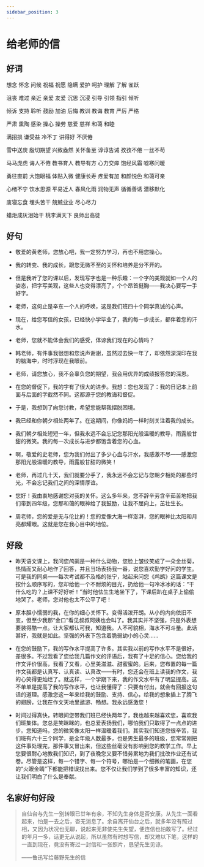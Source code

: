 ```yaml
---
sidebar_position: 3
---
```


# 给老师的信

## 好词

想念 怀念 问候 祝福 祝愿 隐瞒 爱护 呵护 理解 了解 雀跃

沮丧 难过 亲近 亲爱 友爱 沉思 沉浸 引导 引领 指引 倾听

倾诉 支持 聆听 鼓励 加油 后悔 教训 教诲 教育 严厉 严格

严肃 熏陶 感染 操心 操劳 慈爱 慈祥 和蔼 和睦

满招损 谦受益 冷不丁 讲得好 不厌倦

雪中送炭 殷切期望 兴致盎然 关怀备至 谆谆告诫 孜孜不倦 一丝不苟

马马虎虎 诲人不倦 教书育人 教导有方 心力交瘁 饱经风霜 嘘寒问暖

勇往直前 大饱眼福 体贴入微 健康长寿 疼爱有加 和颜悦色 和蔼可亲

心绪不宁 饮水思源 平易近人 春风化雨 润物无声 循循善诱 潜移默化

废寝忘食 埋头苦干 兢兢业业 尽心尽力

蜡炬成灰泪始干 桃李满天下 良师出高徒

## 好句

- 敬爱的黄老师，您放心吧，我一定努力学习，再也不用您操心。

- 我的转变、我的成长，跟您无微不至的关怀和培养是分不开的。

- 但是我听了您的课以后，发现写字也是一种乐趣：一个字的美观就如一个人的姿态，把字写美观，这些人也变得漂亮了，个个昂首挺胸——我决心要写一手好字。

- 老师，这何止是辛东一个人的呼唤，这是我们班四十个同学真诚的心声。

- 现在，给您写信的女孩，已经快小学毕业了，我的每一步成长，都伴着您的汗水。

- 老师，您就不能体会我们的感受，体谅我们现在的心情吗？

- 韩老师，有件事我很想和您说声谢谢，虽然过去快一年了，却依然深深印在我的脑海中，时时浮现在我眼前。

- 老师，请您放心，我不会辜负您的期望，我会用优异的成绩报答您的深恩。

- 在您的督促下，我的字有了很大的进步。我想：您也发现了：我的日记本上前面与后面的字截然不同。这都源于您的教诲和督促。

- 于是，我想到了向您讨教，希望您能帮我摆脱困境。

- 我已经和你朝夕相处两年了。在这期间，你像妈妈一样时刻关注着我的成长。

- 我们朝夕相处短短一年，但我永远不会忘记您那阳光般温暖的教导，雨露般甘甜的微笑。我的每一次成长与进步都饱含着您的心血。

- 啊，敬爱的史老师，您为我们付出了多少心血与汗水，我感激不尽——感激您那阳光般温暖的教导，雨露般甘甜的微笑！

- 老师，再过几十天，我们就要分手了，我永远不会忘记与您朝夕相处的那些时光，不会忘记我们之间的深情厚谊。

- 您好！我由衷地感谢您对我的关怀。这么多年来，您不辞辛劳含辛茹苦地把我们带到四年级，您那和蔼的眼神给了我鼓励，让我不屈向上，茁壮生长。

- 周老师，您的爱是无与伦比的！您的爱像大海一样澎湃，您的眼神比太阳和月亮都耀眼。这就是您在我心目中的地位。

## 好段

- 昨天语文课上，我问您鸬鹚是一种什么动物，您脸上皱纹笑成了一朵金丝菊，热情而又耐心地作了回答，并且当场表扬我一番，说您喜欢勤学好问的学生。可是我的同桌——每次考试都不及格的张宁，站起来问您《鸬鹚》这篇课文是按什么顺序写的，您却给他一个不耐烦的目光，扔给他一句冷冰冰的话：“干什么吃的？上课不好好听！”当时他怯生生地坐下了，下课后趴在桌子上偷偷地哭了。老师，您对他也太不公平了吧！

- 原本胆小懦弱的我，在你的细心关怀下。变得活泼开朗。从小的内向依旧不变，但至少我那“金口”看见叔叔阿姨也会叫了。我其实并不坚强，只是外表想要装得酷一点。让大家都认可我，知道我。人不可貌相，海水不可斗量。此话甚好，我就是如此。坚强的外表下包含着脆弱幼小的心灵……

- 在您的鼓励下，我的写作水平提高了许多。其实我以前的写作水平不是很好，差很多。不过我看了您给我几篇作文的评语后，我有了十足的信心。您给我的作文评价很高，我看了又看，心里美滋滋、甜蜜蜜的。后来，您布置的每一篇作文我都是认真写、认真读、认真改——有时，您还会在班上读我的作文，我的心笑得更灿烂了。就这样，一个学期下来，我的作文水平有了明显提高。这不单单是提高了我的写作水平，也让我懂得了：只要有付出，就会有回报这句话的道理。感激您这一年来给我的鼓励、支持、信心，给我的想象插上了腾飞的翅膀，让我在作文天地里遨游、畅想。我永远感激您！

- 时间过得真快，转眼间您带我们班已经快两年了，我也越来越喜欢您，喜欢我们班集体。您总是笑眯眯的，也总爱表扬我们，哪怕我们只取得了一点点的进步。您知道吗，您的微笑像太阳一样温暖着我们。其实我们知道您很辛苦，我们班有六十三个同学，是全年级人数最多，也是男生最多的班级，您常常刚把这件事处理完，那件事又冒出来，但这些丝毫没有影响到您的教学工作。早上您要很耐心地教我们知识，到了夜晚您又要不惜劳累地为我们批改作业还有试卷。尽管是这样，每一个错字、每一个符号，哪怕是一个细微的笔画，在您的“火眼金睛”下都能把错误找出来。您不仅让我们学到了很多丰富的知识，还让我们明白了什么是奉献。

## 名家好句好段

> 自仙台与先生一别转眼已廿年有余，不知先生身体是否安康。从先生一面看起来，怕是一去之后，杳无消息了。余自离开仙台之后，就多年没有照过相，又因为状况也无聊，说起来无非使先生失望，便连信也怕敢写了。经过的年月一多，话更无从说起，所以虽然有时想写信，却又难以下笔，这样的一直到现在，竟没有寄过一封信和一张照片，恳望先生见谅。
>
> ——鲁迅写给藤野先生的信
